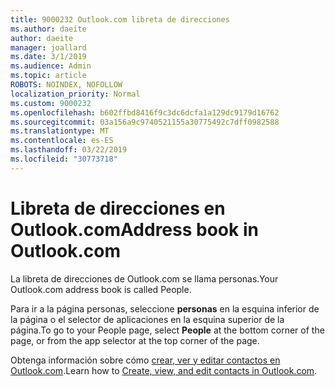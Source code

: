 ```yaml
---
title: 9000232 Outlook.com libreta de direcciones
ms.author: daeite
author: daeite
manager: joallard
ms.date: 3/1/2019
ms.audience: Admin
ms.topic: article
ROBOTS: NOINDEX, NOFOLLOW
localization_priority: Normal
ms.custom: 9000232
ms.openlocfilehash: b602ffbd8416f9c3dc6dcfa1a129dc9179d16762
ms.sourcegitcommit: 03a156a9c9740521155a30775492c7dff0982588
ms.translationtype: MT
ms.contentlocale: es-ES
ms.lasthandoff: 03/22/2019
ms.locfileid: "30773718"
---
```

# <a name="address-book-in-outlookcom"></a><span data-ttu-id="f8f0d-102">Libreta de direcciones en Outlook.com</span><span class="sxs-lookup"><span data-stu-id="f8f0d-102">Address book in Outlook.com</span></span>

<span data-ttu-id="f8f0d-103">La libreta de direcciones de Outlook.com se llama personas.</span><span class="sxs-lookup"><span data-stu-id="f8f0d-103">Your Outlook.com address book is called People.</span></span>

<span data-ttu-id="f8f0d-104">Para ir a la página personas, seleccione **personas** en la esquina inferior de la página o el selector de aplicaciones en la esquina superior de la página.</span><span class="sxs-lookup"><span data-stu-id="f8f0d-104">To go to your People page, select **People** at the bottom corner of the page, or from the app selector at the top corner of the page.</span></span>

<span data-ttu-id="f8f0d-105">Obtenga información sobre cómo [crear, ver y editar contactos en Outlook.com](https://support.office.com/article/5b909158-036e-4820-92f7-2a27f57b9f01).</span><span class="sxs-lookup"><span data-stu-id="f8f0d-105">Learn how to [Create, view, and edit contacts in Outlook.com](https://support.office.com/article/5b909158-036e-4820-92f7-2a27f57b9f01).</span></span>